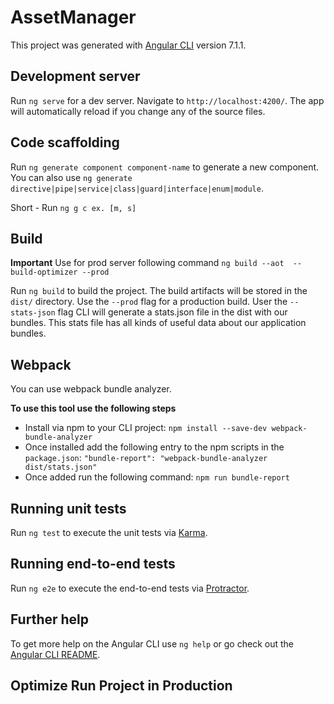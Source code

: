# AssetManager

This project was generated with [Angular CLI](https://github.com/angular/angular-cli) version 7.1.1.

## Development server

Run `ng serve` for a dev server. Navigate to `http://localhost:4200/`.
The app will automatically reload if you change any of the source files.

## Code scaffolding

Run `ng generate component component-name` to generate a new component.
You can also use `ng generate directive|pipe|service|class|guard|interface|enum|module`.

Short - Run `ng g c ex. [m, s]`

## Build

**Important**
Use for prod server following command `ng build --aot  --build-optimizer --prod` 
  
Run `ng build` to build the project.
The build artifacts will be stored in the `dist/` directory.
Use the `--prod` flag for a production build.
User the `--stats-json` flag CLI will generate a stats.json file in the dist with our bundles. 
This stats file has all kinds of useful data about our application bundles.

## Webpack
You can use webpack bundle analyzer.

**To use this tool use the following steps**
- Install via npm to your CLI project: `npm install --save-dev webpack-bundle-analyzer`
- Once installed add the following entry to the npm scripts in the `package.json`: `"bundle-report": "webpack-bundle-analyzer dist/stats.json"`
- Once added run the following command: `npm run bundle-report`


## Running unit tests

Run `ng test` to execute the unit tests via [Karma](https://karma-runner.github.io).

## Running end-to-end tests

Run `ng e2e` to execute the end-to-end tests via [Protractor](http://www.protractortest.org/).

## Further help

To get more help on the Angular CLI use `ng help` or go check out the [Angular CLI README](https://github.com/angular/angular-cli/blob/master/README.md).


## Optimize Run Project in Production

